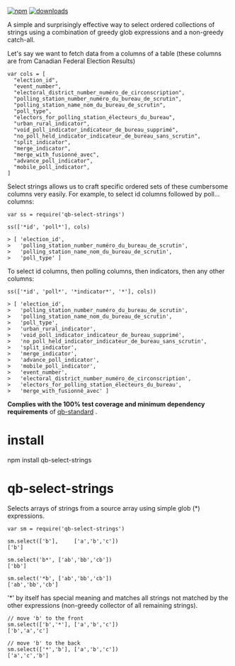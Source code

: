 [![npm][npm-image]][npm-url]
[![downloads][downloads-image]][npm-url]

[npm-image]:       https://img.shields.io/npm/v/qb-select-strings.svg
[downloads-image]: https://img.shields.io/npm/dm/qb-select-strings.svg
[npm-url]:         https://npmjs.org/package/qb-select-strings

A simple and surprisingly effective way to select ordered collections of strings using a combination
of greedy glob expressions and a non-greedy catch-all.

Let's say we want to fetch data from a columns of a table (these columns are from Canadian Federal Election Results)

    var cols = [
      "election_id",
      "event_number",
      "electoral_district_number_numéro_de_circonscription",
      "polling_station_number_numéro_du_bureau_de_scrutin",
      "polling_station_name_nom_du_bureau_de_scrutin",
      "poll_type",
      "electors_for_polling_station_électeurs_du_bureau",
      "urban_rural_indicator",
      "void_poll_indicator_indicateur_de_bureau_supprimé",
      "no_poll_held_indicator_indicateur_de_bureau_sans_scrutin",
      "split_indicator",
      "merge_indicator",
      "merge_with_fusionné_avec",
      "advance_poll_indicator",
      "mobile_poll_indicator",
    ]
    
Select strings allows us to craft specific ordered sets of these cumbersome columns very easily.
For example, to select id columns followed by poll... columns:

    var ss = require('qb-select-strings')
    
    ss(['*id', 'poll*'], cols)
    
    > [ 'election_id',
    >   'polling_station_number_numéro_du_bureau_de_scrutin',
    >   'polling_station_name_nom_du_bureau_de_scrutin',
    >   'poll_type' ]

To select id columns, then polling columns, then indicators, then any other columns:

    ss(['*id', 'poll*', '*indicator*', '*'], cols))
    
    > [ 'election_id',
    >   'polling_station_number_numéro_du_bureau_de_scrutin',
    >   'polling_station_name_nom_du_bureau_de_scrutin',
    >   'poll_type',
    >   'urban_rural_indicator',
    >   'void_poll_indicator_indicateur_de_bureau_supprimé',
    >   'no_poll_held_indicator_indicateur_de_bureau_sans_scrutin',
    >   'split_indicator',
    >   'merge_indicator',
    >   'advance_poll_indicator',
    >   'mobile_poll_indicator',
    >   'event_number',
    >   'electoral_district_number_numéro_de_circonscription',
    >   'electors_for_polling_station_électeurs_du_bureau',
    >   'merge_with_fusionné_avec' ]


**Complies with the 100% test coverage and minimum dependency requirements** of 
[qb-standard](http://github.com/quicbit-js/qb-standard) . 


# install

npm install qb-select-strings

# qb-select-strings

Selects arrays of strings from a source array using simple glob (*) expressions. 

    var sm = require('qb-select-strings')
    
    sm.select(['b'],     ['a','b','c'])
    ['b']
    
    sm.select('b*', ['ab','bb','cb'])
    ['bb']
    
    sm.select('*b', ['ab','bb','cb'])
    ['ab','bb','cb']


'*' by itself has special meaning and matches all strings not matched by the
other expressions (non-greedy collector of all remaining strings).

    // move 'b' to the front
    sm.select(['b','*'], ['a','b','c'])   
    ['b','a','c']
    
    // move 'b' to the back
    sm.select(['*','b'], ['a','b','c'])
    ['a','c','b']
